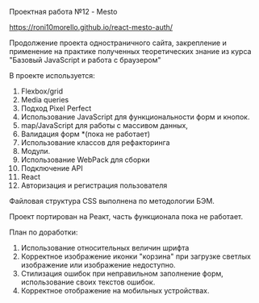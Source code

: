 Проектная работа №12 - Mesto

https://roni10morello.github.io/react-mesto-auth/

Продолжение проекта одностраничного сайта, закрепление и применение на практике полученных теоретических знание из курса "Базовый JavaScript и работа с браузером"

В проекте используется:
1. Flexbox/grid
2. Media queries
4. Подход Pixel Perfect
5. Использование JavaScript для функциональности форм и кнопок.
6. map/JavaScript для работы с массивом данных,
7. Валидация форм *(пока не работает)
8. Использование классов для рефакторинга
9. Модули.
10. Использование WebPack для сборки
11. Подключение API
12. React
13. Авторизация и регистрация пользователя

Файловая структура CSS выполнена по методологии БЭМ.

Проект портирован на Реакт, часть функционала пока не работает.

План по доработки:
1. Использование относительных величин шрифта
2. Корректное изображение иконки "корзина" при загрузке светлых изображение или изображение недоступно.
3. Стилизация ошибок при неправильном заполнение форм, использование своих текстов ошибок.
4. Корректное отображение на мобильных устройствах.

